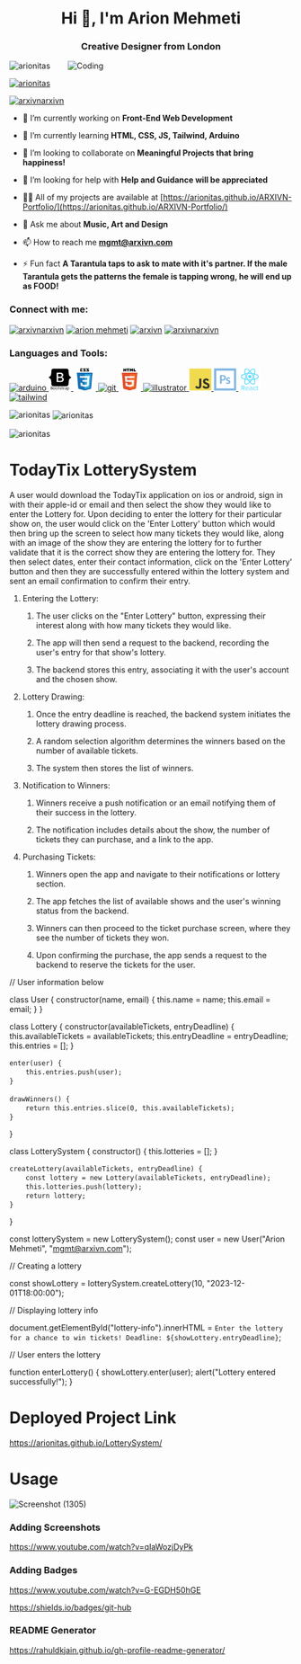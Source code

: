 <h1 align="center">Hi 👋, I'm Arion Mehmeti</h1>
<h3 align="center">Creative Designer from London</h3>
<img align="right" alt="Coding" width="400" src="https://media.tenor.com/-UygBh3nnfEAAAAC/coding.gif">

<p align="left"> <img src="https://komarev.com/ghpvc/?username=arionitas&label=Profile%20views&color=0e75b6&style=flat" alt="arionitas" /> </p>

<p align="left"> <a href="https://github.com/ryo-ma/github-profile-trophy"><img src="https://github-profile-trophy.vercel.app/?username=arionitas" alt="arionitas" /></a> </p>

<p align="left"> <a href="https://twitter.com/arxivnarxivn" target="blank"><img src="https://img.shields.io/twitter/follow/arxivnarxivn?logo=twitter&style=for-the-badge" alt="arxivnarxivn" /></a> </p>

- 🔭 I’m currently working on **Front-End Web Development**

- 🌱 I’m currently learning **HTML, CSS, JS, Tailwind, Arduino**

- 👯 I’m looking to collaborate on **Meaningful Projects that bring happiness!**

- 🤝 I’m looking for help with **Help and Guidance will be appreciated**

- 👨‍💻 All of my projects are available at [https://arionitas.github.io/ARXIVN-Portfolio/](https://arionitas.github.io/ARXIVN-Portfolio/)

- 💬 Ask me about **Music, Art and Design**

- 📫 How to reach me **mgmt@arxivn.com**


- ⚡ Fun fact **A Tarantula taps to ask to mate with it's partner. If the male Tarantula gets the patterns the female is tapping wrong, he will end up as FOOD!**

<h3 align="left">Connect with me:</h3>
<p align="left">
<a href="https://twitter.com/arxivnarxivn" target="blank"><img align="center" src="https://raw.githubusercontent.com/rahuldkjain/github-profile-readme-generator/master/src/images/icons/Social/twitter.svg" alt="arxivnarxivn" height="30" width="40" /></a>
<a href="https://linkedin.com/in/arion mehmeti" target="blank"><img align="center" src="https://raw.githubusercontent.com/rahuldkjain/github-profile-readme-generator/master/src/images/icons/Social/linked-in-alt.svg" alt="arion mehmeti" height="30" width="40" /></a>
<a href="https://instagram.com/arxivn" target="blank"><img align="center" src="https://raw.githubusercontent.com/rahuldkjain/github-profile-readme-generator/master/src/images/icons/Social/instagram.svg" alt="arxivn" height="30" width="40" /></a>
<a href="https://www.youtube.com/c/arxivnarxivn" target="blank"><img align="center" src="https://raw.githubusercontent.com/rahuldkjain/github-profile-readme-generator/master/src/images/icons/Social/youtube.svg" alt="arxivnarxivn" height="30" width="40" /></a>
</p>

<h3 align="left">Languages and Tools:</h3>
<p align="left"> <a href="https://www.arduino.cc/" target="_blank" rel="noreferrer"> <img src="https://cdn.worldvectorlogo.com/logos/arduino-1.svg" alt="arduino" width="40" height="40"/> </a> <a href="https://getbootstrap.com" target="_blank" rel="noreferrer"> <img src="https://raw.githubusercontent.com/devicons/devicon/master/icons/bootstrap/bootstrap-plain-wordmark.svg" alt="bootstrap" width="40" height="40"/> </a> <a href="https://www.w3schools.com/css/" target="_blank" rel="noreferrer"> <img src="https://raw.githubusercontent.com/devicons/devicon/master/icons/css3/css3-original-wordmark.svg" alt="css3" width="40" height="40"/> </a> <a href="https://git-scm.com/" target="_blank" rel="noreferrer"> <img src="https://www.vectorlogo.zone/logos/git-scm/git-scm-icon.svg" alt="git" width="40" height="40"/> </a> <a href="https://www.w3.org/html/" target="_blank" rel="noreferrer"> <img src="https://raw.githubusercontent.com/devicons/devicon/master/icons/html5/html5-original-wordmark.svg" alt="html5" width="40" height="40"/> </a> <a href="https://www.adobe.com/in/products/illustrator.html" target="_blank" rel="noreferrer"> <img src="https://www.vectorlogo.zone/logos/adobe_illustrator/adobe_illustrator-icon.svg" alt="illustrator" width="40" height="40"/> </a> <a href="https://developer.mozilla.org/en-US/docs/Web/JavaScript" target="_blank" rel="noreferrer"> <img src="https://raw.githubusercontent.com/devicons/devicon/master/icons/javascript/javascript-original.svg" alt="javascript" width="40" height="40"/> </a> <a href="https://www.photoshop.com/en" target="_blank" rel="noreferrer"> <img src="https://raw.githubusercontent.com/devicons/devicon/master/icons/photoshop/photoshop-line.svg" alt="photoshop" width="40" height="40"/> </a> <a href="https://reactjs.org/" target="_blank" rel="noreferrer"> <img src="https://raw.githubusercontent.com/devicons/devicon/master/icons/react/react-original-wordmark.svg" alt="react" width="40" height="40"/> </a> <a href="https://tailwindcss.com/" target="_blank" rel="noreferrer"> <img src="https://www.vectorlogo.zone/logos/tailwindcss/tailwindcss-icon.svg" alt="tailwind" width="40" height="40"/> </a> </p>

<p><img align="left" src="https://github-readme-stats.vercel.app/api/top-langs?username=arionitas&show_icons=true&locale=en&layout=compact" alt="arionitas" /></p>

<p>&nbsp;<img align="center" src="https://github-readme-stats.vercel.app/api?username=arionitas&show_icons=true&locale=en" alt="arionitas" /></p>

<p><img align="center" src="https://github-readme-streak-stats.herokuapp.com/?user=arionitas&" alt="arionitas" /></p>


# TodayTix LotterySystem

A user would download the TodayTix application on ios or android, sign in with their apple-id or email and then select the show they would like to enter the Lottery for. Upon deciding to enter the lottery for their particular show on, the user would click on the 'Enter Lottery' button which would then bring up the screen to select how many tickets they would like, along with an image of the show they are entering the lottery for to further validate that it is the correct show they are entering the lottery for. They then select dates, enter their contact information, click on the 'Enter Lottery' button and then they are successfully entered within the lottery system and sent an email confirmation to confirm their entry.

1. Entering the Lottery:

   1. The user clicks on the "Enter Lottery" button, expressing their interest along with how many tickets they would like.

   2. The app will then send a request to the backend, recording the user's entry for that show's lottery.

   3. The backend stores this entry, associating it with the user's account and the chosen show.



2. Lottery Drawing:

   1. Once the entry deadline is reached, the backend system initiates the lottery drawing process.

   2. A random selection algorithm determines the winners based on the number of available tickets.

   3. The system then stores the list of winners.



3. Notification to Winners:

   1. Winners receive a push notification or an email notifying them of their success in the lottery.

   2. The notification includes details about the show, the number of tickets they can purchase, and a link to the app.



4. Purchasing Tickets:

   1. Winners open the app and navigate to their notifications or lottery section.

   2. The app fetches the list of available shows and the user's winning status from the backend.

   3. Winners can then proceed to the ticket purchase screen, where they see the number of tickets they won.

   4. Upon confirming the purchase, the app sends a request to the backend to reserve the tickets for the user.



// User information below

class User {
    constructor(name, email) {
        this.name = name;
        this.email = email;
    }
}

class Lottery {
    constructor(availableTickets, entryDeadline) {
        this.availableTickets = availableTickets;
        this.entryDeadline = entryDeadline;
        this.entries = [];
    }

    enter(user) {
        this.entries.push(user);
    }

    drawWinners() {
        return this.entries.slice(0, this.availableTickets);
    }
}

class LotterySystem {
    constructor() {
        this.lotteries = [];
    }



    createLottery(availableTickets, entryDeadline) {
        const lottery = new Lottery(availableTickets, entryDeadline);
        this.lotteries.push(lottery);
        return lottery;
    }

}

const lotterySystem = new LotterySystem();
const user = new User("Arion Mehmeti", "mgmt@arxivn.com");

// Creating a lottery

const showLottery = lotterySystem.createLottery(10, "2023-12-01T18:00:00");

// Displaying lottery info

document.getElementById("lottery-info").innerHTML = `Enter the lottery for a chance to win tickets! Deadline: ${showLottery.entryDeadline}`;

// User enters the lottery

function enterLottery() {
    showLottery.enter(user);
    alert("Lottery entered successfully!");
}

# Deployed Project Link

https://arionitas.github.io/LotterySystem/

# Usage

![Screenshot (1305)](https://github.com/arionitas/LotterySystem/assets/60946518/7965b953-9ed0-40db-8f7f-ec7756812884)



### Adding Screenshots
https://www.youtube.com/watch?v=qIaWozjDyPk

### Adding Badges
https://www.youtube.com/watch?v=G-EGDH50hGE

https://shields.io/badges/git-hub

### README Generator
https://rahuldkjain.github.io/gh-profile-readme-generator/
